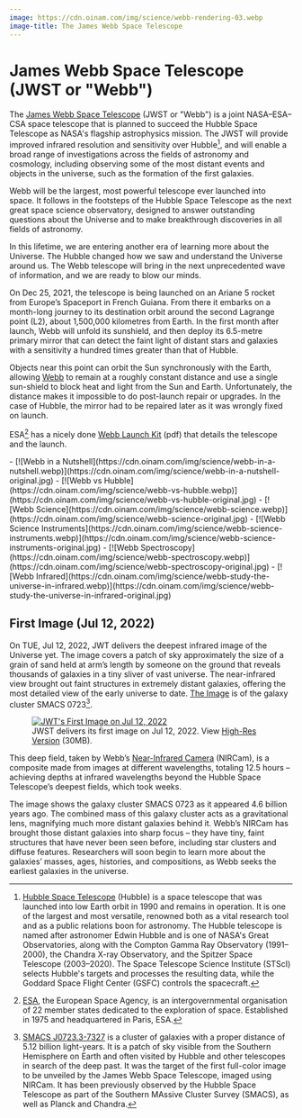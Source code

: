 ```yaml
---
image: https://cdn.oinam.com/img/science/webb-rendering-03.webp
image-title: The James Webb Space Telescope
---
```


# James Webb Space Telescope (JWST or "Webb")

The [James Webb Space Telescope](https://en.wikipedia.org/wiki/James_Webb_Space_Telescope) (JWST or "Webb") is a joint NASA–ESA–CSA space telescope that is planned to succeed the Hubble Space Telescope as NASA's flagship astrophysics mission. The JWST will provide improved infrared resolution and sensitivity over Hubble[^Hubble], and will enable a broad range of investigations across the fields of astronomy and cosmology, including observing some of the most distant events and objects in the universe, such as the formation of the first galaxies.

Webb will be the largest, most powerful telescope ever launched into space. It follows in the footsteps of the Hubble Space Telescope as the next great space science observatory, designed to answer outstanding questions about the Universe and to make breakthrough discoveries in all fields of astronomy.

In this lifetime, we are entering another era of learning more about the Universe. The Hubble changed how we saw and understand the Universe around us. The Webb telescope will bring in the next unprecedented wave of information, and we are ready to blow our minds.

On Dec 25, 2021, the telescope is being launched on an Ariane 5 rocket from Europe’s Spaceport in French Guiana. From there it embarks on a month-long journey to its destination orbit around the second Lagrange point (L2), about 1,500,000 kilometres from Earth. In the first month after launch, Webb will unfold its sunshield, and then deploy its 6.5-metre primary mirror that can detect the faint light of distant stars and galaxies with a sensitivity a hundred times greater than that of Hubble.

Objects near this point can orbit the Sun synchronously with the Earth, allowing [Webb](https://jwst.nasa.gov) to remain at a roughly constant distance and use a single sun-shield to block heat and light from the Sun and Earth. Unfortunately, the distance makes it impossible to do post-launch repair or upgrades. In the case of Hubble, the mirror had to be repaired later as it was wrongly fixed on launch.

ESA[^ESA] has a nicely done [Webb Launch Kit](https://esamultimedia.esa.int/docs/science/Webb-LaunchKit_EN.pdf) (pdf) that details the telescope and the launch.
  
<div class="gallery" markdown="1">
- [![Webb in a Nutshell](https://cdn.oinam.com/img/science/webb-in-a-nutshell.webp)](https://cdn.oinam.com/img/science/webb-in-a-nutshell-original.jpg)
- [![Webb vs Hubble](https://cdn.oinam.com/img/science/webb-vs-hubble.webp)](https://cdn.oinam.com/img/science/webb-vs-hubble-original.jpg)
- [![Webb Science](https://cdn.oinam.com/img/science/webb-science.webp)](https://cdn.oinam.com/img/science/webb-science-original.jpg)
- [![Webb Science Instruments](https://cdn.oinam.com/img/science/webb-science-instruments.webp)](https://cdn.oinam.com/img/science/webb-science-instruments-original.jpg)
- [![Webb Spectroscopy](https://cdn.oinam.com/img/science/webb-spectroscopy.webp)](https://cdn.oinam.com/img/science/webb-spectroscopy-original.jpg)
- [![Webb Infrared](https://cdn.oinam.com/img/science/webb-study-the-universe-in-infrared.webp)](https://cdn.oinam.com/img/science/webb-study-the-universe-in-infrared-original.jpg)
</div>

## First Image (Jul 12, 2022)

On TUE, Jul 12, 2022, JWT delivers the deepest infrared image of the Universe yet. The image covers a patch of sky approximately the size of a grain of sand held at arm’s length by someone on the ground that reveals thousands of galaxies in a tiny sliver of vast universe. The near-infrared view brought out faint structures in extremely distant galaxies, offering the most detailed view of the early universe to date. [The Image](https://webbtelescope.org/news/first-images) is of the galaxy cluster SMACS 0723[^SMACS0723].

<figure>
  <a href="https://cdn.oinam.com/img/science/james-webb-space-telescope-first-image-2022JUL12.png"><img src="https://cdn.oinam.com/img/science/james-webb-space-telescope-first-image-2022JUL12-low.jpg" alt="JWT's First Image on Jul 12, 2022" loading="lazy"></a>
  <figcaption>
    JWST delivers its first image on Jul 12, 2022. View <a href="https://cdn.oinam.com/img/science/james-webb-space-telescope-first-image-2022JUL12.png">High-Res Version</a> (30MB).
  </figcaption>
</figure>

This deep field, taken by Webb’s [Near-Infrared Camera](https://www.jwst.nasa.gov/content/observatory/instruments/nircam.html) (NIRCam), is a composite made from images at different wavelengths, totaling 12.5 hours – achieving depths at infrared wavelengths beyond the Hubble Space Telescope’s deepest fields, which took weeks.

The image shows the galaxy cluster SMACS 0723 as it appeared 4.6 billion years ago. The combined mass of this galaxy cluster acts as a gravitational lens, magnifying much more distant galaxies behind it. Webb’s NIRCam has brought those distant galaxies into sharp focus – they have tiny, faint structures that have never been seen before, including star clusters and diffuse features. Researchers will soon begin to learn more about the galaxies’ masses, ages, histories, and compositions, as Webb seeks the earliest galaxies in the universe.

[^Hubble]: [Hubble Space Telescope](https://en.wikipedia.org/wiki/Hubble_Space_Telescope) (Hubble) is a space telescope that was launched into low Earth orbit in 1990 and remains in operation. It is one of the largest and most versatile, renowned both as a vital research tool and as a public relations boon for astronomy. The Hubble telescope is named after astronomer Edwin Hubble and is one of NASA's Great Observatories, along with the Compton Gamma Ray Observatory (1991–2000), the Chandra X-ray Observatory, and the Spitzer Space Telescope (2003–2020). The Space Telescope Science Institute (STScI) selects Hubble's targets and processes the resulting data, while the Goddard Space Flight Center (GSFC) controls the spacecraft.

[^ESA]: [ESA](https://www.esa.int/), the European Space Agency, is an intergovernmental organisation of 22 member states dedicated to the exploration of space. Established in 1975 and headquartered in Paris, ESA.

[^SMACS0723]: [SMACS J0723.3-7327](https://en.wikipedia.org/wiki/SMACS_J0723.3-7327) is a cluster of galaxies with a proper distance of 5.12 billion light-years. It is a patch of sky visible from the Southern Hemisphere on Earth and often visited by Hubble and other telescopes in search of the deep past. It was the target of the first full-color image to be unveiled by the James Webb Space Telescope, imaged using NIRCam. It has been previously observed by the Hubble Space Telescope as part of the Southern MAssive Cluster Survey (SMACS), as well as Planck and Chandra.